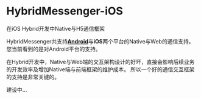 # HybridMessenger-iOS
在iOS Hybrid开发中Native与H5通信框架

HybridMessenger共支持[**Android**](https://github.com/devyok/HybridMessenger)与**iOS**两个平台的Native与Web的通信支持。您当前看到的是对Android平台的支持。

在Hybrid开发中，Native与Web端的交互架构设计的好坏，直接会影响后续业务的开发效率及增加Native端与前端框架的维护成本。 所以一个好的通信交互框架的支持是非常关键的。



建设中...
